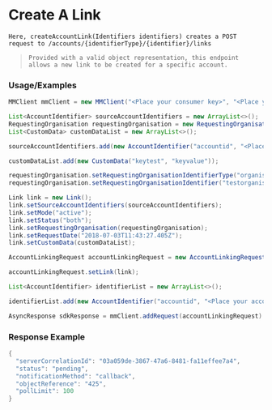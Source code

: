# Create A Link

`Here, createAccountLink(Identifiers identifiers) creates a POST request to /accounts/{identifierType}/{identifier}/links`

> `Provided with a valid object representation, this endpoint allows a new link to be created for a specific account.`

### Usage/Examples

```java
MMClient mmClient = new MMClient("<Place your consumer key>", "<Place your consumer secret>", "<Place your API key>");

List<AccountIdentifier> sourceAccountIdentifiers = new ArrayList<>();
RequestingOrganisation requestingOrganisation = new RequestingOrganisation();
List<CustomData> customDataList = new ArrayList<>();

sourceAccountIdentifiers.add(new AccountIdentifier("accountid", "<Place your account id of debit party here>"));

customDataList.add(new CustomData("keytest", "keyvalue"));

requestingOrganisation.setRequestingOrganisationIdentifierType("organisationid");
requestingOrganisation.setRequestingOrganisationIdentifier("testorganisation");

Link link = new Link();
link.setSourceAccountIdentifiers(sourceAccountIdentifiers);
link.setMode("active");
link.setStatus("both");
link.setRequestingOrganisation(requestingOrganisation);
link.setRequestDate("2018-07-03T11:43:27.405Z");
link.setCustomData(customDataList);

AccountLinkingRequest accountLinkingRequest = new AccountLinkingRequest();

accountLinkingRequest.setLink(link);

List<AccountIdentifier> identifierList = new ArrayList<>();

identifierList.add(new AccountIdentifier("accountid", "<Place your account id of debit party here>"));

AsyncResponse sdkResponse = mmClient.addRequest(accountLinkingRequest).createAccountLink(new Identifiers(identifierList));
```

### Response Example

```java
{
  "serverCorrelationId": "03a059de-3867-47a6-8481-fa11effee7a4",
  "status": "pending",
  "notificationMethod": "callback",
  "objectReference": "425",
  "pollLimit": 100
}
```
